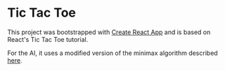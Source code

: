 # Tic Tac Toe

This project was bootstrapped with [Create React App](https://github.com/facebook/create-react-app) and is based on React's Tic Tac Toe tutorial.

For the AI, it uses a modified version of the minimax algorithm described [here](https://www.geeksforgeeks.org/minimax-algorithm-in-game-theory-set-3-tic-tac-toe-ai-finding-optimal-move/).
